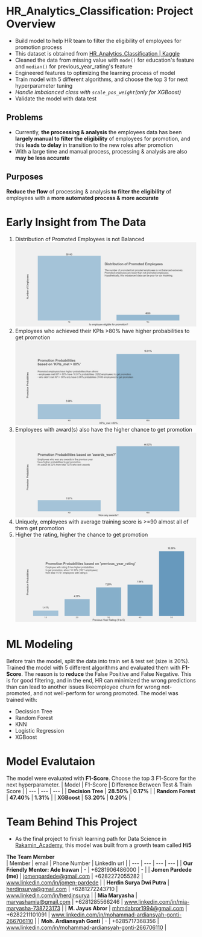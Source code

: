 # HR_Analytics_Classification: Project Overview
* Build model to help HR team to filter the eligibility of employees for promotion process
* This dataset is obtained from [HR_Analytics_Classification | Kaggle](https://www.kaggle.com/bhrt97/hr-analytics-classification)
* Cleaned the data from missing value with `mode()` for education's feature and `median()` for previous_year_rating's feature
* Engineered features to optimizing the learning process of model
* Train model with 5 different algorithms, and choose the top 3 for next hyperparameter tuning
* *Handle imbalanced class with `scale_pos_weight`(only for XGBoost)*
* Validate the model with data test 

## Problems
* Currently, **the processing & analysis** the employees data has been **largely manual to filter the eligibility** of employees for promotion, and this **leads to delay** in transition to the new roles after promotion
* With a large time and manual process, processing & analysis are also **may be less accurate**

## Purposes
**Reduce the flow** of processing & analysis **to filter the eligibility** of employees with a **more automated process & more accurate**

# Early Insight from The Data
1. Distribution of Promoted Employees is not Balanced<br>
![alt text](https://github.com/Jomen034/HR_Analytics_Classification/blob/master/fig/Distributin%20of%20Promoted%20and%20Not%20Promoted%20Employees.png "Distributin of Promoted and Not Promoted Employees")<br>
2. Employees who achieved their KPIs >80% have higher probabilities to get promotion<br>
![alt text](https://github.com/Jomen034/HR_Analytics_Classification/blob/master/fig/Probability%20based%20on%20KPI.png "Probability based on KPI")
3. Employees with award(s) also have the higher chance to get promotion<br>
![alt text](https://github.com/Jomen034/HR_Analytics_Classification/blob/master/fig/Probability%20based%20on%20awards_won.png "Probability Based on Awards")
4. Uniquely, employees with average training score is >=90 almost all of them get promotion
5. Higher the rating, higher the chance to get promotion<br>
![alt text](https://github.com/Jomen034/HR_Analytics_Classification/blob/master/fig/Probability%20based%20on%20previous_year_rating.png "Probability based on Previous Year Rating")

# ML Modeling
Before train the model, split the data into train set & test set (size is 20%).
Trained the model with 5 different algorithms and evaluated them with **F1-Score**. The reason is to **reduce** the False Positive and False Negative. This is for good filtering, and in the end, HR can minimized the wrong predictions than can lead to another issues likeemployee churn for wrong not-promoted, and not well-perform for wrong promoted. The model was trained with:
* Decission Tree
* Random Forest
* KNN
* Logistic Regression
* XGBoost

# Model Evalutaion
The model were evaluated with **F1-Score**. Choose the top 3 F1-Score for the next hyperparameter.
| Model | F1-Score | Difference Between Test & Train Score |
| --- | --- | --- |
| **Decision Tree** | **28.50%** | **0.17%** |
| **Random Forest** | **47.40%** | **1.31%** |
| **XGBoost** | **53.20%** | **0.20%** | 

# Team Behind This Project
* As the final project to finish learning path for Data Science in [Rakamin_Academy](https://rakamin.com/), this model was built from a growth team called **Hi5**<br>

**The Team Member**<br>
| Member | email | Phone Number | LinkedIn url |
| --- | --- | --- | --- |
| **Our Friendly Mentor: Ade Irawan** | - | +6281906486000 | - |
| **Jomen Pardede (me)** | jomenpardede@gmail.com | +6282272055282 | www.linkedin.com/in/jomen-pardede |
| **Herdin Surya Dwi Putra** | herdinsurya@gmail.com | +6281272243710 |  www.linkedin.com/in/herdinsurya |
| **Mia Maryasha** | maryashamia@gmail.com | +6281285566246 | www.linkedin.com/in/mia-maryasha-738723173 |
| **M. Jayus Abror** | mhmdabror1994@gmail.com | +6282211101091 | www.linkedin.com/in/mohammad-ardiansyah-gonti-266706110 |
| **Moh. Ardiansyah Gonti** | - | +6285717368356 | www.linkedin.com/in/mohammad-ardiansyah-gonti-266706110 |
